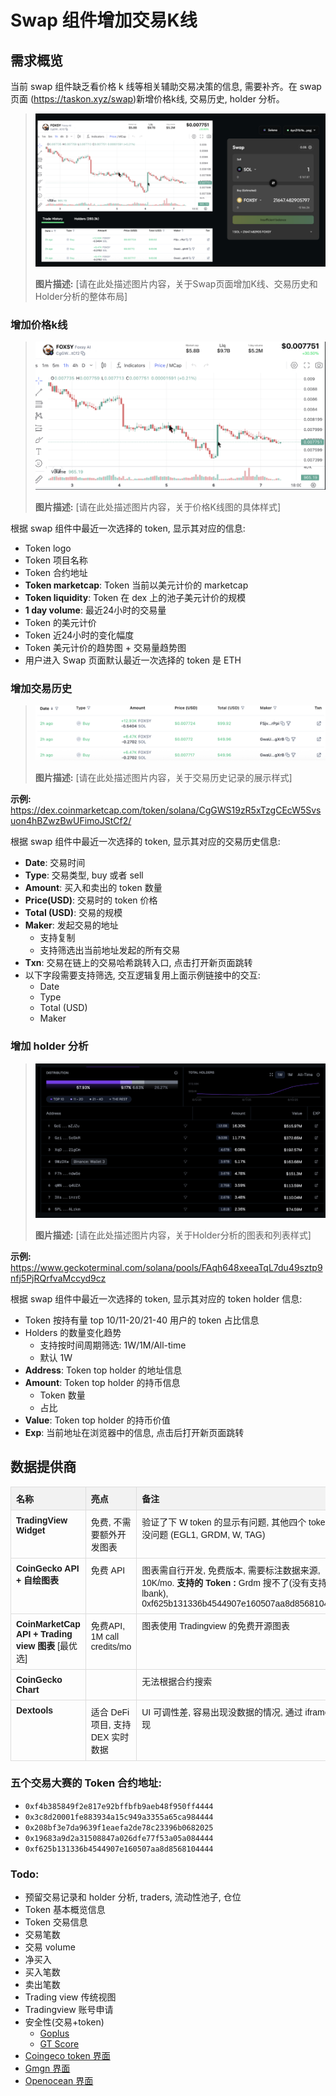 # Swap 组件增加交易K线

## 需求概览

当前 swap 组件缺乏看价格 k 线等相关辅助交易决策的信息, 需要补齐。在 swap 页面 (https://taskon.xyz/swap)新增价格k线, 交易历史, holder 分析。

> ![](./media/image56.png)
>
> **图片描述:** [请在此处描述图片内容，关于Swap页面增加K线、交易历史和Holder分析的整体布局]

### 增加价格k线

> ![](./media/image57.png)
>
> **图片描述:** [请在此处描述图片内容，关于价格K线图的具体样式]

根据 swap 组件中最近一次选择的 token, 显示其对应的信息:

*   Token logo
*   Token 项目名称
*   Token 合约地址
*   **Token marketcap**: Token 当前以美元计价的 marketcap
*   **Token liquidity**: Token 在 dex 上的池子美元计价的规模
*   **1 day volume**: 最近24小时的交易量
*   Token 的美元计价
*   Token 近24小时的变化幅度
*   Token 美元计价的趋势图 + 交易量趋势图
*   用户进入 Swap 页面默认最近一次选择的 token 是 ETH

### 增加交易历史

> ![](./media/image58.png)
>
> **图片描述:** [请在此处描述图片内容，关于交易历史记录的展示样式]

**示例:** <https://dex.coinmarketcap.com/token/solana/CgGWS19zR5xTzgCEcW5Svsuon4hBZwzBwUFimoJStCf2/>

根据 swap 组件中最近一次选择的 token, 显示其对应的交易历史信息:

*   **Date**: 交易时间
*   **Type**: 交易类型, buy 或者 sell
*   **Amount**: 买入和卖出的 token 数量
*   **Price(USD)**: 交易时的 token 价格
*   **Total (USD)**: 交易的规模
*   **Maker**: 发起交易的地址
    *   支持复制
    *   支持筛选出当前地址发起的所有交易
*   **Txn**: 交易在链上的交易哈希跳转入口, 点击打开新页面跳转
*   以下字段需要支持筛选, 交互逻辑复用上面示例链接中的交互:
    *   Date
    *   Type
    *   Total (USD)
    *   Maker

### 增加 holder 分析

> ![](./media/image59.png)
>
> **图片描述:** [请在此处描述图片内容，关于Holder分析的图表和列表样式]

**示例:** <https://www.geckoterminal.com/solana/pools/FAqh648xeeaTqL7du49sztp9nfj5PjRQrfvaMccyd9cz>

根据 swap 组件中最近一次选择的 token, 显示其对应的 token holder 信息:

*   Token 按持有量 top 10/11-20/21-40 用户的 token 占比信息
*   Holders 的数量变化趋势
    *   支持按时间周期筛选: 1W/1M/All-time
    *   默认 1W
*   **Address**: Token top holder 的地址信息
*   **Amount**: Token top holder 的持币信息
    *   Token 数量
    *   占比
*   **Value**: Token top holder 的持币价值
*   **Exp**: 当前地址在浏览器中的信息, 点击后打开新页面跳转

## 数据提供商

<style>
    table {
        width: 100%;
        border-collapse: collapse;
        font-family: sans-serif;
    }
    th, td {
        border: 1px solid #ddd;
        padding: 8px;
        text-align: left;
        vertical-align: top;
    }
    thead tr {
        background-color: #f2f2f2;
    }
</style>
<table>
  <thead>
    <tr>
      <th>名称</th>
      <th>亮点</th>
      <th>备注</th>
      <th>说明文档</th>
    </tr>
  </thead>
  <tbody>
    <tr>
      <td><strong>TradingView Widget</strong></td>
      <td>免费, 不需要额外开发图表</td>
      <td>验证了下 W token 的显示有问题, 其他四个 token 都没问题 (EGL1, GRDM, W, TAG)</td>
      <td><a href="https://www.tradingview.com/widget-docs/widgets/charts/advanced-chart/">文档链接</a></td>
    </tr>
    <tr>
      <td><strong>CoinGecko API + 自绘图表</strong></td>
      <td>免费 API</td>
      <td>图表需自行开发, 免费版本, 需要标注数据来源, 10K/mo. <strong>支持的 Token :</strong> Grdm 搜不了(没有支持 lbank), 0xf625b131336b4544907e160507aa8d8568104444</td>
      <td><a href="https://www.coingecko.com/en/api/pricing">付费价格</a>, <a href="https://docs.coingecko.com/reference/token-ohlcv-token-address">接口说明</a></td>
    </tr>
    <tr>
      <td><strong>CoinMarketCap API + Trading view 图表</strong> [最优选]</td>
      <td>免费API, 1M call credits/mo</td>
      <td>图表使用 Tradingview 的免费开源图表</td>
      <td><a href="https://coinmarketcap.com/api/pricing/#dex">价格说明</a>, <a href="https://coinmarketcap.com/api/documentation/v1/#operation/getPairHistoricalOHLCV">接口说明</a>, <a href="https://www.tradingview.com/lightweight-charts/">Tradingview图表</a></td>
    </tr>
    <tr>
      <td><strong>CoinGecko Chart</strong></td>
      <td></td>
      <td>无法根据合约搜索</td>
      <td><a href="https://www.coingecko.com/en/widgets/coin_price_chart_widget">文档链接</a></td>
    </tr>
    <tr>
      <td><strong>Dextools</strong></td>
      <td>适合 DeFi 项目, 支持 DEX 实时数据</td>
      <td>UI 可调性差, 容易出现没数据的情况, 通过 iframe 实现</td>
      <td><code>&lt;iframe id="dextools-widget" title="DEXTools Trading Chart" width="500" height="400" src="https://www.dextools.io/widget-chart/cn/bnb/pe-light/0x6d76e7bb743fee795a2f00a317760acf822ee2be?theme=light&amp;chartType=2&amp;chartResolution=30&amp;drawingToolbars=false"&gt;&lt;/iframe&gt;</code></td>
    </tr>
  </tbody>
</table>

### 五个交易大赛的 Token 合约地址:

*   `0xf4b385849f2e817e92bffbfb9aeb48f950ff4444`
*   `0x3c8d20001fe883934a15c949a3355a65ca984444`
*   `0x208bf3e7da9639f1eaefa2de78c23396b0682025`
*   `0x19683a9d2a31508847a026dfe77f53a05a084444`
*   `0xf625b131336b4544907e160507aa8d8568104444`

### Todo:

*   预留交易记录和 holder 分析, traders, 流动性池子, 仓位
*   Token 基本概览信息
*   Token 交易信息
*   交易笔数
*   交易 volume
*   净买入
*   买入笔数
*   卖出笔数
*   Trading view 传统视图
*   Tradingview 账号申请
*   安全性(交易+token)
    *   [Goplus](https://gopluslabs.io/token-security/solana/2BcBT4em5Dp7oKj9ua3N3sXy9RNzM5J8N1rsoXxMm2q2)
    *   [GT Score](https://support.coingecko.com/hc/en-us/articles/38381394237593-What-is-GT-Score-How-is-GT-Score-calculated)
*   [Coingeco token 界面](https://www.geckoterminal.com/solana/pools/4D9pGBVFk32AB4MxYBigEr7CezadtSJbfD9oygqCXmNb?utm_source=coingecko&utm_medium=referral&utm_campaign=searchresults)
*   [Gmgn 界面](https://gmgn.ai/sol/token/HSyxcWLAd2RryX8wEMmorrrm1NP5wShy2NjJpWGwehYM?tag=kol)
*   [Openocean 界面](https://app.openocean.finance/swap/solana/PENGU/USDT)
